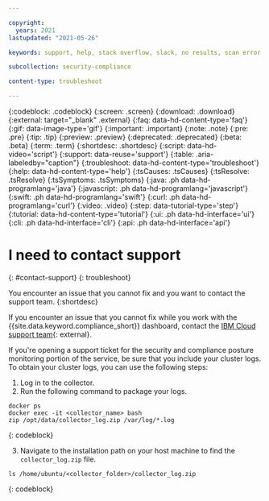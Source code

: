 ```yaml
---

copyright:
  years: 2021
lastupdated: "2021-05-26"

keywords: support, help, stack overflow, slack, no results, scan error

subcollection: security-compliance

content-type: troubleshoot

---
```


{:codeblock: .codeblock}
{:screen: .screen}
{:download: .download}
{:external: target="_blank" .external}
{:faq: data-hd-content-type='faq'}
{:gif: data-image-type='gif'}
{:important: .important}
{:note: .note}
{:pre: .pre}
{:tip: .tip}
{:preview: .preview}
{:deprecated: .deprecated}
{:beta: .beta}
{:term: .term}
{:shortdesc: .shortdesc}
{:script: data-hd-video='script'}
{:support: data-reuse='support'}
{:table: .aria-labeledby="caption"}
{:troubleshoot: data-hd-content-type='troubleshoot'}
{:help: data-hd-content-type='help'}
{:tsCauses: .tsCauses}
{:tsResolve: .tsResolve}
{:tsSymptoms: .tsSymptoms}
{:java: .ph data-hd-programlang='java'}
{:javascript: .ph data-hd-programlang='javascript'}
{:swift: .ph data-hd-programlang='swift'}
{:curl: .ph data-hd-programlang='curl'}
{:video: .video}
{:step: data-tutorial-type='step'}
{:tutorial: data-hd-content-type='tutorial'}
{:ui: .ph data-hd-interface='ui'}
{:cli: .ph data-hd-interface='cli'}
{:api: .ph data-hd-interface='api'}

# I need to contact support
{: #contact-support}
{: troubleshoot}

You encounter an issue that you cannot fix and you want to contact the support team.
{:shortdesc}

If you encounter an issue that you cannot fix while you work with the {{site.data.keyword.compliance_short}} dashboard, contact the [IBM Cloud support team](https://www.ibm.com/cloud/support){: external}.

If you're opening a support ticket for the security and compliance posture monitoring portion of the service, be sure that you include your cluster logs. To obtain your cluster logs, you can use the following steps:

1. Log in to the collector.
2. Run the following command to package your logs.

  ```
  docker ps
  docker exec -it <collector_name> bash
  zip /opt/data/collector_log.zip /var/log/*.log
  ```
  {: codeblock}

3. Navigate to the installation path on your host machine to find the `collector_log.zip` file.

  ```
  ls /home/ubuntu/<collector_folder>/collector_log.zip
  ```
  {: codeblock}
